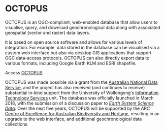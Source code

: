 # OCTOPUS

OCTOPUS is an OGC-compliant, web-enabled database that allow users to visualise, query, and download geochronological data along with associated geospatial (vector and raster) data layers.

It is based on open source software and allows for various levels of integration. For example, data stored in the database can be visualised via a custom web interface but also via desktop GIS applications that support OGC data-access protocols. OCTOPUS can also directly export data to various formats, including Google Earth KLM and ESRI shapefile.

Access <a href="https://earth.uow.edu.au/">OCTOPUS</a>

OCTOPUS was made possible via a grant from the <a href="https://www.ands.org.au">Australian National Data Service</a>, and the project has also received (and continues to receive) substantial in-kind support from the University of Wollongong's <a href="https://www.uow.edu.au/its/">Information Technology Services</a> unit. The database was officially launched in March 2018, with the submission of a discussion paper to <a href="https://www.earth-system-science-data.net"><em>Earth System Science Data</em></a>. Over the next five years, OCTOPUS will be supported by the ARC <a href="http://epicaustralia.org.au">Centre of Excellence for Australian Biodiversity and Heritage</a>, resulting in an upgrade to the web interface, and additional geochronological data collections.
